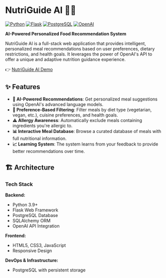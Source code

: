 # NutriGuide AI 🥗🤖

[![Python](https://img.shields.io/badge/Python-3.9+-blue.svg)](https://www.python.org/)
[![Flask](https://img.shields.io/badge/Flask-2.0+-green.svg)](https://flask.palletsprojects.com/)
[![PostgreSQL](https://img.shields.io/badge/PostgreSQL-13-blue.svg)](https://www.postgresql.org/)
[![OpenAI](https://img.shields.io/badge/OpenAI-GPT--3.5--turbo-412991.svg)](https://openai.com/)

**AI-Powered Personalized Food Recommendation System**

NutriGuide AI is a full-stack web application that provides intelligent, personalized meal recommendations based on user preferences, dietary restrictions, and health goals. It leverages the power of OpenAI's API to offer a unique and adaptive nutrition guidance experience.

👉 [NutriGuide AI Demo](https://flixier.com/view/WeV5dhYr)

## ✨ Features

- **🤖 AI-Powered Recommendations**: Get personalized meal suggestions using OpenAI's advanced language models.
- **🎯 Preference-Based Filtering**: Filter meals by diet type (vegetarian, vegan, etc.), cuisine preferences, and health goals.
- **⚠️ Allergy Awareness**: Automatically exclude meals containing ingredients you're allergic to.
- **📊 Interactive Meal Database**: Browse a curated database of meals with full nutritional information.
- **📈 Learning System**: The system learns from your feedback to provide better recommendations over time.


## 🏗️ Architecture

### Tech Stack

**Backend:**
- Python 3.9+
- Flask Web Framework
- PostgreSQL Database
- SQLAlchemy ORM
- OpenAI API Integration


**Frontend:**
- HTML5, CSS3, JavaScript
- Responsive Design

**DevOps & Infrastructure:**
- PostgreSQL with persistent storage


